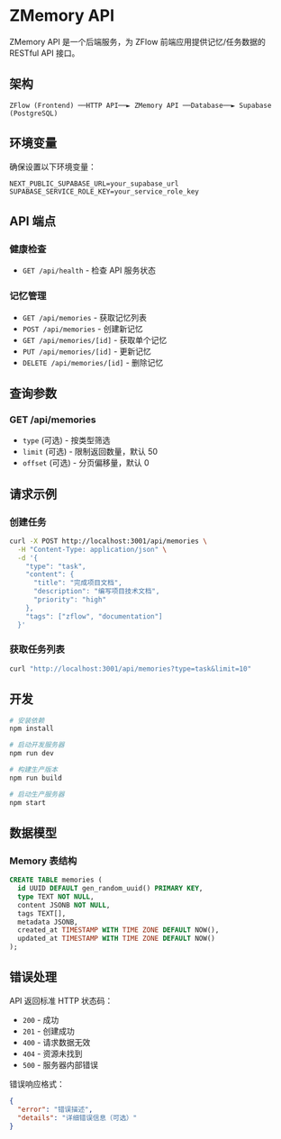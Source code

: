 # ZMemory API

ZMemory API 是一个后端服务，为 ZFlow 前端应用提供记忆/任务数据的 RESTful API 接口。

## 架构

```
ZFlow (Frontend) ──HTTP API──► ZMemory API ──Database──► Supabase (PostgreSQL)
```

## 环境变量

确保设置以下环境变量：

```env
NEXT_PUBLIC_SUPABASE_URL=your_supabase_url
SUPABASE_SERVICE_ROLE_KEY=your_service_role_key
```

## API 端点

### 健康检查
- `GET /api/health` - 检查 API 服务状态

### 记忆管理
- `GET /api/memories` - 获取记忆列表
- `POST /api/memories` - 创建新记忆
- `GET /api/memories/[id]` - 获取单个记忆
- `PUT /api/memories/[id]` - 更新记忆
- `DELETE /api/memories/[id]` - 删除记忆

## 查询参数

### GET /api/memories
- `type` (可选) - 按类型筛选
- `limit` (可选) - 限制返回数量，默认 50
- `offset` (可选) - 分页偏移量，默认 0

## 请求示例

### 创建任务
```bash
curl -X POST http://localhost:3001/api/memories \
  -H "Content-Type: application/json" \
  -d '{
    "type": "task",
    "content": {
      "title": "完成项目文档",
      "description": "编写项目技术文档",
      "priority": "high"
    },
    "tags": ["zflow", "documentation"]
  }'
```

### 获取任务列表
```bash
curl "http://localhost:3001/api/memories?type=task&limit=10"
```

## 开发

```bash
# 安装依赖
npm install

# 启动开发服务器
npm run dev

# 构建生产版本
npm run build

# 启动生产服务器
npm start
```

## 数据模型

### Memory 表结构
```sql
CREATE TABLE memories (
  id UUID DEFAULT gen_random_uuid() PRIMARY KEY,
  type TEXT NOT NULL,
  content JSONB NOT NULL,
  tags TEXT[],
  metadata JSONB,
  created_at TIMESTAMP WITH TIME ZONE DEFAULT NOW(),
  updated_at TIMESTAMP WITH TIME ZONE DEFAULT NOW()
);
```

## 错误处理

API 返回标准 HTTP 状态码：
- `200` - 成功
- `201` - 创建成功
- `400` - 请求数据无效
- `404` - 资源未找到
- `500` - 服务器内部错误

错误响应格式：
```json
{
  "error": "错误描述",
  "details": "详细错误信息（可选）"
}
``` 